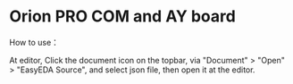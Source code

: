Orion PRO COM and AY board
==========================
How to use：

At editor, Click the document icon on the topbar, via "Document" > "Open" > "EasyEDA Source", and select json file, then open it at the editor.
